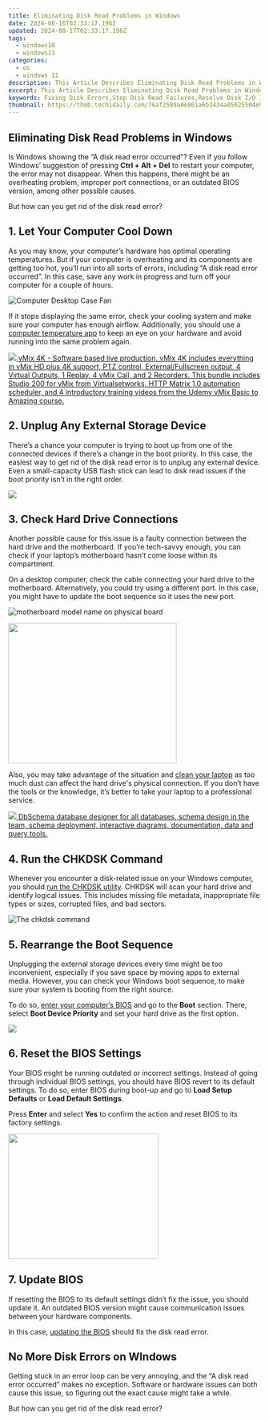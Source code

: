 ```yaml
---
title: Eliminating Disk Read Problems in Windows
date: 2024-08-16T02:33:17.196Z
updated: 2024-08-17T02:33:17.196Z
tags:
  - windows10
  - windows11
categories:
  - os
  - windows 11
description: This Article Describes Eliminating Disk Read Problems in Windows
excerpt: This Article Describes Eliminating Disk Read Problems in Windows
keywords: Fixing Disk Errors,Stop Disk Read Failures,Resolve Disk I/O Issues,Correct Disk Read Problems,Eradicate Win Disk Errors,Eliminate Reading Disk Failures,Prevent Disk Read Issues
thumbnail: https://thmb.techidaily.com/76af2589a0e801a6b3434a05625504e9a24382860270c85ff4fd48c9e5e5afe1.png
---
```


## Eliminating Disk Read Problems in Windows

 Is Windows showing the “A disk read error occurred”? Even if you follow Windows’ suggestion of pressing **Ctrl + Alt + Del** to restart your computer, the error may not disappear. When this happens, there might be an overheating problem, improper port connections, or an outdated BIOS version, among other possible causes.

 But how can you get rid of the disk read error?

## 1\. Let Your Computer Cool Down

 As you may know, your computer’s hardware has optimal operating temperatures. But if your computer is overheating and its components are getting too hot, you’ll run into all sorts of errors, including “A disk read error occurred”. In this case, save any work in progress and turn off your computer for a couple of hours.

![Computer Desktop Case Fan](https://static1.makeuseofimages.com/wordpress/wp-content/uploads/2022/06/Computer-Desktop-Case-Fan.jpg)

 If it stops displaying the same error, check your cooling system and make sure your computer has enough airflow. Additionally, you should use a [computer temperature app](https://www.makeuseof.com/tag/3-laptop-computer-temperature-monitor-apps-save-hard-drive/) to keep an eye on your hardware and avoid running into the same problem again.

<!-- affiliate ads begin -->
<a href="https://secure.2checkout.com/order/checkout.php?PRODS=30901369&QTY=1&AFFILIATE=108875&CART=1"> <img src="https://secure.avangate.com/images/merchant/ce9a6fb2becc2d235e62b125e9260102/products/1_copy_vMixCallScreenshot1-large.jpg" border="0"> vMix 4K - Software based live production. vMix 4K includes everything in vMix HD plus 4K support, PTZ control, External/Fullscreen output, 4 Virtual Outputs, 1 Replay, 4 vMix Call, and 2 Recorders. 
This bundle includes Studio 200 for vMix from Virtualsetworks, HTTP Matrix 1.0 automation scheduler, and 4 introductory training videos from the Udemy vMix Basic to Amazing course. </a>
<!-- affiliate ads end -->
## 2\. Unplug Any External Storage Device

 There’s a chance your computer is trying to boot up from one of the connected devices if there’s a change in the boot priority. In this case, the easiest way to get rid of the disk read error is to unplug any external device. Even a small-capacity USB flash stick can lead to disk read issues if the boot priority isn’t in the right order.

<!-- affiliate ads begin -->
<a href="https://estore.winxdvd.com/order/checkout.php?PRODS=12653853&QTY=1&AFFILIATE=108875&CART=1"><img src="https://secure.avangate.com/images/merchant/bcb41ccdc4363c6848a1d760f26c28a0/products/14_videoproc-converter-ai-box.png" border="0"></a>
<!-- affiliate ads end -->
## 3\. Check Hard Drive Connections

 Another possible cause for this issue is a faulty connection between the hard drive and the motherboard. If you’re tech-savvy enough, you can check if your laptop’s motherboard hasn’t come loose within its compartment.

 On a desktop computer, check the cable connecting your hard drive to the motherboard. Alternatively, you could try using a different port. In this case, you might have to update the boot sequence so it uses the new port.

![motherboard model name on physical board](https://static1.makeuseofimages.com/wordpress/wp-content/uploads/2021/04/motherboard-model-name-on-physical-board-2.jpg)
<!-- affiliate ads begin -->
<a href="https://aligracehair.sjv.io/c/5597632/2087264/19272" target="_top" id="2087264"><img src="//a.impactradius-go.com/display-ad/19272-2087264" border="0" alt="" width="336" height="280"/></a><img height="0" width="0" src="https://imp.pxf.io/i/5597632/2087264/19272" style="position:absolute;visibility:hidden;" border="0" />
<!-- affiliate ads end -->

 Also, you may take advantage of the situation and [clean your laptop](https://www.makeuseof.com/cleaning-tricks-to-make-your-laptop-look-like-new/) as too much dust can affect the hard drive's physical connection. If you don’t have the tools or the knowledge, it’s better to take your laptop to a professional service.

<!-- affiliate ads begin -->
<a href="https://shop.dbschema.com/order/checkout.php?PRODS=19867419&QTY=1&AFFILIATE=108875&CART=1"> <img src="https://secure.avangate.com/images/merchant/176b22bab4e94a28619ca2433b2ef241/products/1_icon256.png" border="0">
DbSchema database designer for all databases, schema design in the team, schema deployment, interactive diagrams, documentation, data and query tools. </a>
<!-- affiliate ads end -->
## 4\. Run the CHKDSK Command

 Whenever you encounter a disk-related issue on your Windows computer, you should [run the CHKDSK utility](https://www.makeuseof.com/sir-mini-how-to-run-chkdsk-in-windows-10/). CHKDSK will scan your hard drive and identify logical issues. This includes missing file metadata, inappropriate file types or sizes, corrupted files, and bad sectors.

![The chkdsk command](https://static1.makeuseofimages.com/wordpress/wp-content/uploads/2023/06/chkdsk-command.jpg)

## 5\. Rearrange the Boot Sequence

 Unplugging the external storage devices every time might be too inconvenient, especially if you save space by moving apps to external media. However, you can check your Windows boot sequence, to make sure your system is booting from the right source.

 To do so, [enter your computer’s BIOS](https://www.makeuseof.com/tag/enter-bios-computer/) and go to the **Boot** section. There, select **Boot Device Priority** and set your hard drive as the first option.

<!-- affiliate ads begin -->
<a href="https://secure.2checkout.com/order/checkout.php?PRODS=4620778&QTY=1&AFFILIATE=108875&CART=1"><img src="https://secure.avangate.com/images/merchant/07dd4d5a72f5740ef0f035f201951476/728__90banner.jpg" border="0"></a>
<!-- affiliate ads end -->
## 6\. Reset the BIOS Settings

 Your BIOS might be running outdated or incorrect settings. Instead of going through individual BIOS settings, you should have BIOS revert to its default settings. To do so, enter BIOS during boot-up and go to **Load Setup Defaults** or **Load Default Settings**.

 Press **Enter** and select **Yes** to confirm the action and reset BIOS to its factory settings.

<!-- affiliate ads begin -->
<a href="https://modlily.sjv.io/c/5597632/1997817/17059" target="_top" id="1997817"><img src="//a.impactradius-go.com/display-ad/17059-1997817" border="0" alt="" width="300" height="250"/></a><img height="0" width="0" src="https://imp.pxf.io/i/5597632/1997817/17059" style="position:absolute;visibility:hidden;" border="0" />
<!-- affiliate ads end -->
## 7\. Update BIOS

 If resetting the BIOS to its default settings didn’t fix the issue, you should update it. An outdated BIOS version might cause communication issues between your hardware components.

 In this case, [updating the BIOS](https://www.makeuseof.com/tag/update-uefi-bios-windows/) should fix the disk read error.

## No More Disk Errors on WIndows

 Getting stuck in an error loop can be very annoying, and the “A disk read error occurred” makes no exception. Software or hardware issues can both cause this issue, so figuring out the exact cause might take a while.

 But how can you get rid of the disk read error?



<ins class="adsbygoogle"
      style="display:block"
      data-ad-client="ca-pub-7571918770474297"
      data-ad-slot="8358498916"
      data-ad-format="auto"
      data-full-width-responsive="true"></ins>